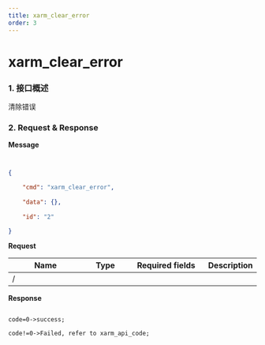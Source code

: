 ```yaml
---
title: xarm_clear_error
order: 3
---
```

# xarm\_clear\_error



### 1. 接口概述


清除错误

### 2. Request & Response



**Message**

```json


{

    "cmd": "xarm_clear_error",
    
    "data": {},
    
    "id": "2"

}

```



**Request**

<table data-full-width="true"><thead><tr><th width="142">Name</th><th width="79">Type</th><th width="144">Required fields</th><th>Description</th></tr></thead><tbody><tr><td>/</td><td></td><td></td><td></td></tr></tbody></table>


**Response**

```

code=0->success;

code!=0->Failed, refer to xarm_api_code;

```



